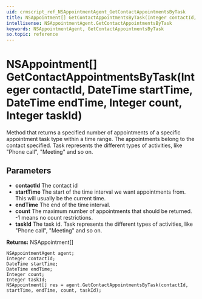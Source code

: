 ```yaml
---
uid: crmscript_ref_NSAppointmentAgent_GetContactAppointmentsByTask
title: NSAppointment[] GetContactAppointmentsByTask(Integer contactId, DateTime startTime, DateTime endTime, Integer count, Integer taskId)
intellisense: NSAppointmentAgent.GetContactAppointmentsByTask
keywords: NSAppointmentAgent, GetContactAppointmentsByTask
so.topic: reference
---
```


# NSAppointment[] GetContactAppointmentsByTask(Integer contactId, DateTime startTime, DateTime endTime, Integer count, Integer taskId)

Method that returns a specified number of appointments of a specific appointment task type within a time range. The appointments belong to the contact specified. Task represents the different types of activities, like "Phone call", "Meeting" and so on.

## Parameters

* **contactId** The contact id
* **startTime** The start of the time interval we want appointments from. This will usually be the current time.
* **endTime** The end of the time interval.
* **count** The maximum number of appointments that should be returned. -1 means no count restrictions.
* **taskId** The task id. Task represents the different types of activities, like "Phone call", "Meeting" and so on.

**Returns:** NSAppointment[]

```crmscript
NSAppointmentAgent agent;
Integer contactId;
DateTime startTime;
DateTime endTime;
Integer count;
Integer taskId;
NSAppointment[] res = agent.GetContactAppointmentsByTask(contactId, startTime, endTime, count, taskId);
```

